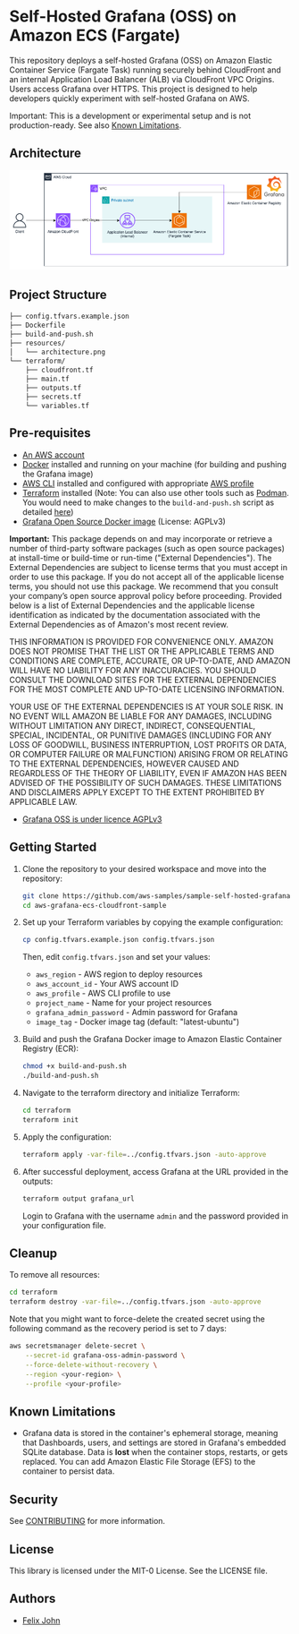 # Self-Hosted Grafana (OSS) on Amazon ECS (Fargate) 

This repository deploys a self-hosted Grafana (OSS) on Amazon Elastic Container Service (Fargate Task) running securely behind CloudFront and an internal Application Load Balancer (ALB) via CloudFront VPC Origins. Users access Grafana over HTTPS. This project is designed to help developers quickly experiment with self-hosted Grafana on AWS.

Important: This is a development or experimental setup and is not production-ready. See also [Known Limitations](#known-limitations).

## Architecture

![image](resources/architecture.png)

## Project Structure

```
├── config.tfvars.example.json       
├── Dockerfile 
├── build-and-push.sh                      
├── resources/                       
│   └── architecture.png               
└── terraform/                       
    ├── cloudfront.tf
    ├── main.tf
    ├── outputs.tf
    ├── secrets.tf
    └── variables.tf
```

## Pre-requisites

* [An AWS account](https://console.aws.amazon.com/console/home?nc2=h_ct&src=header-signin)
* [Docker](https://docs.docker.com/engine/install/) installed and running on your machine (for building and pushing the Grafana image)
* [AWS CLI](https://docs.aws.amazon.com/cli/latest/userguide/getting-started-install.html) installed and configured with appropriate [AWS profile](https://docs.aws.amazon.com/cli/v1/userguide/cli-configure-files.html)
* [Terraform](https://developer.hashicorp.com/terraform/install) installed (Note: You can also use other tools such as [Podman](https://podman.io/). You would need to make changes to the `build-and-push.sh` script as detailed [here](https://docs.aws.amazon.com/AmazonECR/latest/userguide/Podman.html))
* [Grafana Open Source Docker image](https://grafana.com/docs/grafana/latest/setup-grafana/configure-docker/) (License: AGPLv3)


**Important:** 
This package depends on and may incorporate or retrieve a number of third-party
software packages (such as open source packages) at install-time or build-time
or run-time ("External Dependencies"). The External Dependencies are subject to
license terms that you must accept in order to use this package. If you do not
accept all of the applicable license terms, you should not use this package. We
recommend that you consult your company’s open source approval policy before
proceeding. Provided below is a list of External Dependencies and the applicable license
identification as indicated by the documentation associated with the External
Dependencies as of Amazon's most recent review.

THIS INFORMATION IS PROVIDED FOR CONVENIENCE ONLY. AMAZON DOES NOT PROMISE THAT
THE LIST OR THE APPLICABLE TERMS AND CONDITIONS ARE COMPLETE, ACCURATE, OR
UP-TO-DATE, AND AMAZON WILL HAVE NO LIABILITY FOR ANY INACCURACIES. YOU SHOULD
CONSULT THE DOWNLOAD SITES FOR THE EXTERNAL DEPENDENCIES FOR THE MOST COMPLETE
AND UP-TO-DATE LICENSING INFORMATION.

YOUR USE OF THE EXTERNAL DEPENDENCIES IS AT YOUR SOLE RISK. IN NO EVENT WILL
AMAZON BE LIABLE FOR ANY DAMAGES, INCLUDING WITHOUT LIMITATION ANY DIRECT,
INDIRECT, CONSEQUENTIAL, SPECIAL, INCIDENTAL, OR PUNITIVE DAMAGES (INCLUDING
FOR ANY LOSS OF GOODWILL, BUSINESS INTERRUPTION, LOST PROFITS OR DATA, OR
COMPUTER FAILURE OR MALFUNCTION) ARISING FROM OR RELATING TO THE EXTERNAL
DEPENDENCIES, HOWEVER CAUSED AND REGARDLESS OF THE THEORY OF LIABILITY, EVEN
IF AMAZON HAS BEEN ADVISED OF THE POSSIBILITY OF SUCH DAMAGES. THESE LIMITATIONS
AND DISCLAIMERS APPLY EXCEPT TO THE EXTENT PROHIBITED BY APPLICABLE LAW.

- [Grafana OSS is under licence AGPLv3](https://github.com/grafana/grafana/blob/master/LICENSE)

## Getting Started

1. Clone the repository to your desired workspace and move into the repository:
   ```bash
   git clone https://github.com/aws-samples/sample-self-hosted-grafana-oss-on-amazon-ecs
   cd aws-grafana-ecs-cloudfront-sample
   ```

2. Set up your Terraform variables by copying the example configuration:
   ```bash
   cp config.tfvars.example.json config.tfvars.json
   ```
   
   Then, edit `config.tfvars.json` and set your values:
   * `aws_region` - AWS region to deploy resources
   * `aws_account_id` - Your AWS account ID
   * `aws_profile` - AWS CLI profile to use
   * `project_name` - Name for your project resources
   * `grafana_admin_password` - Admin password for Grafana
   * `image_tag` - Docker image tag (default: "latest-ubuntu")

3. Build and push the Grafana Docker image to Amazon Elastic Container Registry (ECR):
   ```bash
   chmod +x build-and-push.sh
   ./build-and-push.sh
   ```

4. Navigate to the terraform directory and initialize Terraform:
   ```bash
   cd terraform
   terraform init
   ```

5. Apply the configuration:
   ```bash
   terraform apply -var-file=../config.tfvars.json -auto-approve
   ```

6. After successful deployment, access Grafana at the URL provided in the outputs:
   ```bash
   terraform output grafana_url
   ```
   Login to Grafana with the username `admin` and the password provided in your configuration file.

## Cleanup

To remove all resources:

```bash
cd terraform
terraform destroy -var-file=../config.tfvars.json -auto-approve
```

Note that you might want to force-delete the created secret using the following command as the recovery period is set to 7 days:

```bash
aws secretsmanager delete-secret \
    --secret-id grafana-oss-admin-password \
    --force-delete-without-recovery \
    --region <your-region> \
    --profile <your-profile>
```

## Known Limitations

- Grafana data is stored in the container's ephemeral storage, meaning that Dashboards, users, and settings are stored in Grafana's embedded SQLite database.
Data is **lost** when the container stops, restarts, or gets replaced. You can add Amazon Elastic File Storage (EFS) to the container to persist data.

## Security

See [CONTRIBUTING](CONTRIBUTING.md#security-issue-notifications) for more information.

## License

This library is licensed under the MIT-0 License. See the LICENSE file. 

## Authors

- [Felix John](https://github.com/Madabaru)